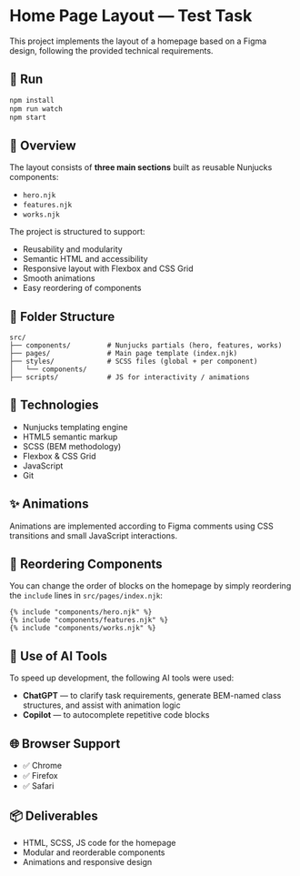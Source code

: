 # Home Page Layout — Test Task

This project implements the layout of a homepage based on a Figma design, following the provided technical requirements.

## 🚀 Run
```bash
npm install
npm run watch
npm start
```


## 🚀 Overview

The layout consists of **three main sections** built as reusable Nunjucks components:
- `hero.njk`
- `features.njk`
- `works.njk`

The project is structured to support:
- Reusability and modularity
- Semantic HTML and accessibility
- Responsive layout with Flexbox and CSS Grid
- Smooth animations
- Easy reordering of components

## 📁 Folder Structure

```
src/
├── components/         # Nunjucks partials (hero, features, works)
├── pages/              # Main page template (index.njk)
├── styles/             # SCSS files (global + per component)
│   └── components/
├── scripts/            # JS for interactivity / animations
```

## 🧱 Technologies

- Nunjucks templating engine
- HTML5 semantic markup
- SCSS (BEM methodology)
- Flexbox & CSS Grid
- JavaScript
- Git

## ✨ Animations

Animations are implemented according to Figma comments using CSS transitions and small JavaScript interactions.

## 🔄 Reordering Components

You can change the order of blocks on the homepage by simply reordering the `include` lines in `src/pages/index.njk`:

```nunjucks
{% include "components/hero.njk" %}
{% include "components/features.njk" %}
{% include "components/works.njk" %}
```

## 🤖 Use of AI Tools

To speed up development, the following AI tools were used:
- **ChatGPT** — to clarify task requirements, generate BEM-named class structures, and assist with animation logic
- **Copilot** — to autocomplete repetitive code blocks


## 🌐 Browser Support

- ✅ Chrome
- ✅ Firefox
- ✅ Safari

## 📦 Deliverables

- HTML, SCSS, JS code for the homepage
- Modular and reorderable components
- Animations and responsive design
